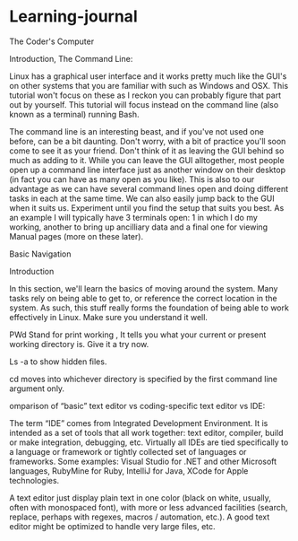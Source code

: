 # Learning-journal

 The Coder's Computer

Introduction, The Command Line:

Linux has a graphical user interface and it works pretty much like the GUI's on other systems that you are familiar with such as Windows and OSX. This tutorial won't focus on these as I reckon you can probably figure that part out by yourself. This tutorial will focus instead on the command line (also known as a terminal) running Bash.

The command line is an interesting beast, and if you've not used one before, can be a bit daunting. Don't worry, with a bit of practice you'll soon come to see it as your friend. Don't think of it as leaving the GUI behind so much as adding to it. While you can leave the GUI alltogether, most people open up a command line interface just as another window on their desktop (in fact you can have as many open as you like). This is also to our advantage as we can have several command lines open and doing different tasks in each at the same time. We can also easily jump back to the GUI when it suits us. Experiment until you find the setup that suits you best. As an example I will typically have 3 terminals open: 1 in which I do my working, another to bring up ancilliary data and  a final one for viewing Manual pages (more on these later).




Basic Navigation

Introduction

In this section, we'll learn the basics of moving around the system. Many tasks rely on being able to get to, or reference the correct location in the system. As such, this stuff really forms the foundation of being able to work effectively in Linux. Make sure you understand it well.

PWd Stand for print working ,  It tells you what your current or present working directory is. Give it a try now.

Ls -a to show hidden files.

cd moves into whichever directory is specified by the first command line argument only. 

omparison of “basic” text editor vs coding-specific text editor vs IDE:

The term “IDE” comes from Integrated Development Environment. It is intended as a set of tools that all work together: text editor,
compiler, build or make integration, debugging, etc. Virtually all IDEs are tied specifically to a language or framework or tightly
collected set of languages or frameworks. Some examples: Visual Studio for .NET and other Microsoft languages, RubyMine for Ruby, 
IntelliJ for Java, XCode for Apple technologies.

A text editor just display plain text in one color (black on white, usually, often with monospaced font), with more or less advanced 
facilities (search, replace, perhaps with regexes, macros / automation, etc.). A good text editor might be optimized to handle 
very large files, etc.
